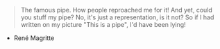 > The famous pipe. How people reproached me for it! And yet, could you stuff my pipe? 
> No, it's just a representation, is it not? So if I had written on my picture "This is a pipe", I'd have been lying!
   - René Magritte
